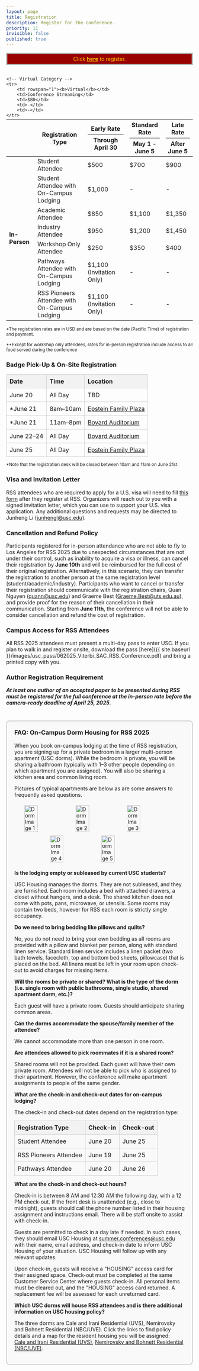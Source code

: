 ```yaml
---
layout: page
title: Registration
description: Register for the conference.
priority: 11
invisible: false
published: true
---
```


<div width="100%" style="border: solid #aaa 3px; background:#990000; padding: 5px; color: #FFCC00; text-align: center;">
 Click <b><a href="https://site.pheedloop.com/event/RSS2025/home" target="_blank" style="color: #FFCC00; text-decoration: underline;">here</a></b> to register.
</div>  



<div>&nbsp;</div>
<!--
The registration portal is hosted on PheedLoop at this link: **[site.pheedloop.com/event/RSS2023](https://site.pheedloop.com/event/RSS2023/home/)**-->
<table class="table" style="margin-top: -10px;">
<thead>
  <tr>
    <th></th>
    <th>Registration Type</th>
    <th>Early Rate<hr style="margin-top: 5px; margin-bottom: 5px;"/>Through April 30</th>
    <th>Standard Rate<hr style="margin-top: 5px; margin-bottom: 5px;"/>May 1 - June 5</th>
    <th>Late Rate<hr style="margin-top: 5px; margin-bottom: 5px;"/>After June 5</th>
  </tr>
</thead>

<tbody>
    <!-- In-Person Category -->
    <tr>
        <td rowspan="7"><b>In-Person</b></td>
        <td>Student Attendee</td>
        <td>$500</td>
        <td>$700</td>
        <td>$900</td>
    </tr>
    <tr>
        <td>Student Attendee with<br/>On-Campus Lodging</td>
        <td>$1,000</td>
        <td>-</td>
        <td>-</td>
    </tr>
    <tr>
        <td>Academic Attendee</td>
        <td>$850</td>
        <td>$1,100</td>
        <td>$1,350</td>
    </tr>
    <tr>
        <td>Industry Attendee</td>
        <td>$950</td>
        <td>$1,200</td>
        <td>$1,450</td>
    </tr>
    <tr>
        <td>Workshop Only Attendee</td>
        <td>$250</td>
        <td>$350</td>
        <td>$400</td>
    </tr>
    <tr>
        <td>Pathways Attendee with<br/>On-Campus Lodging</td>
        <td>$1,100 (Invitation Only)</td>
        <td>-</td>
        <td>-</td>
    </tr>
    <tr>
        <td>RSS Pioneers Attendee with<br/>On-Campus Lodging</td>
        <td>$1,100 (Invitation Only)</td>
        <td>-</td>
        <td>-</td>
    </tr>

    <!-- Virtual Category -->
    <tr>
        <td rowspan="1"><b>Virtual</b></td>
        <td>Conference Streaming</td>
        <td>$80</td>
        <td>-</td>
        <td>-</td>
    </tr>
</tbody>
</table>

<small>*The registration rates are in USD and are based on the date (Pacific Time) of registration and payment.</small>

<small>**Except for workshop only attendees, rates for in-person registration include access to all food served during the conference</small>

### Badge Pick-Up & On-Site Registration

<table style="width: 100%; max-width: 600px; border-collapse: collapse; margin: 10px 0;">
  <thead>
    <tr style="background-color: #f2f2f2;">
      <th style="text-align: left; padding: 8px; border: 1px solid #ccc;">Date</th>
      <th style="text-align: left; padding: 8px; border: 1px solid #ccc;">Time</th>
      <th style="text-align: left; padding: 8px; border: 1px solid #ccc;">Location</th>
    </tr>
  </thead>
  <tbody>
    <tr>
      <td style="padding: 8px; border: 1px solid #ccc;">June 20</td>
      <td style="padding: 8px; border: 1px solid #ccc;">All Day</td>
      <td style="padding: 8px; border: 1px solid #ccc;">TBD</td>
    </tr>
    <tr>
      <td style="padding: 8px; border: 1px solid #ccc;">*June 21</td>
      <td style="padding: 8px; border: 1px solid #ccc;">8am–10am</td>
      <td style="padding: 8px; border: 1px solid #ccc;"><a href="https://maps.app.goo.gl/p9KCXNDmjfQVQ1W96" target="_blank">Epstein Family Plaza</a></td>
    </tr>
    <tr>
      <td style="padding: 8px; border: 1px solid #ccc;">*June 21</td>
      <td style="padding: 8px; border: 1px solid #ccc;">11am–8pm</td>
      <td style="padding: 8px; border: 1px solid #ccc;"><a href="https://maps.app.goo.gl/UqxnUUnbp2FzdH5G7" target="_blank">Bovard Auditorium</a></td>
    </tr>
    <tr>
      <td style="padding: 8px; border: 1px solid #ccc;">June 22–24</td>
      <td style="padding: 8px; border: 1px solid #ccc;">All Day</td>
      <td style="padding: 8px; border: 1px solid #ccc;"><a href="https://maps.app.goo.gl/UqxnUUnbp2FzdH5G7" target="_blank">Bovard Auditorium</a></td>
    </tr>
    <tr>
      <td style="padding: 8px; border: 1px solid #ccc;">June 25</td>
      <td style="padding: 8px; border: 1px solid #ccc;">All Day</td>
      <td style="padding: 8px; border: 1px solid #ccc;"><a href="https://maps.app.goo.gl/p9KCXNDmjfQVQ1W96" target="_blank">Epstein Family Plaza</a></td>
    </tr>
  </tbody>
</table>

<small>*Note that the registration desk will be closed between 10am and 11am on June 21st.</small>


### Visa and Invitation Letter
<!-- 
Check [here](https://travel.state.gov/content/travel/en/us-visas.html) to see if you require a visa to enter the United States. If you need a visa, follow the instructions [here (link for this?)]().

RSS attendees who are required to apply for a visa will need to fill this [form (link for this?)]() after they register at RSS and have received an RSS registration number. Organizers will reach out to you with a signed invitation letter, which you can use to support your United States visa application. -->

<!-- RSS attendees who require a visa and have any questions should contact Junheng Li (<a href='mailto:junhengl@usc.edu'>junhengl@usc.edu</a>). More details will be available soon. -->

RSS attendees who are required to apply for a U.S. visa will need to fill [this form](https://docs.google.com/forms/d/1zjslWcSar9Z0ucuQir5jl9OdOQmA-G08GhWAXVC2RnQ/viewform) after they register at RSS. 
Organizers will reach out to you with a signed invitation letter, which you can use to support your U.S. visa application. Any additional questions and requests may be directed to Junheng Li (<a href='mailto:junhengl@usc.edu'>junhengl@usc.edu</a>).

### Cancellation and Refund Policy

Participants registered for in-person attendance who are not able to fly to Los Angeles for RSS 2025 due to unexpected circumstances that are not under their control, such as inability to acquire a visa or illness, can cancel their registration by **June 10th** and will be reimbursed for the full cost of their original registration. Alternatively, in this scenario, they can transfer the registration to another person at the same registration level (student/academic/industry). Participants who want to cancel or transfer their registration should communicate with the registration chairs, Quan Nguyen (<a href="mailto:quann@usc.edu">quann@usc.edu</a>) and Graeme Best (<a href="mailto:Graeme.Best@uts.edu.au">Graeme.Best@uts.edu.au</a>), and provide proof for the reason of their cancellation in their communication. Starting from **June 11th**, the conference will not be able to consider cancellation and refund the cost of registration.

### Campus Access for RSS Attendees

All RSS 2025 attendees must present a multi-day pass to enter USC. If you plan to walk in and register onsite, download the pass [here]({{ site.baseurl }}/images/usc_pass/062025_Viterbi_SAC_RSS_Conference.pdf) and bring a printed copy with you.

### Author Registration Requirement

***At least one author of an accepted paper to be presented during RSS must be registered for the full conference at the in-person rate before the camera-ready deadline of April 25, 2025.***

<div style="background: #f9f9f9; border: 2px solid #ccc; padding: 20px; border-radius: 8px; margin-top: 40px;">

<h3 style="margin-top: 0;">FAQ: On-Campus Dorm Housing for RSS 2025</h3>

<p>When you book on-campus lodging at the time of RSS registration, you are signing up for a private bedroom in a larger multi-person apartment (USC dorms). While the bedroom is private, you will be sharing a bathroom (typically with 1–3 other people depending on which apartment you are assigned). You will also be sharing a kitchen area and common living room.</p>

<p>Pictures of typical apartments are below as are some answers to frequently asked questions.</p>

<div style="display: flex; flex-wrap: wrap; justify-content: center; gap: 10px; margin: 20px auto; max-width: 900px;">
  <img src="{{ site.baseurl }}/images/usc_dorms/img1.jpg" alt="Dorm Image 1" style="width: 28%; height: auto;" class="img-responsive img-same-height" />
  <img src="{{ site.baseurl }}/images/usc_dorms/img2.jpg" alt="Dorm Image 2" style="width: 28%; height: auto;" class="img-responsive img-same-height" />
  <img src="{{ site.baseurl }}/images/usc_dorms/img3.jpg" alt="Dorm Image 3" style="width: 28%; height: auto;" class="img-responsive img-same-height" />
  <img src="{{ site.baseurl }}/images/usc_dorms/img4.jpg" alt="Dorm Image 4" style="width: 28%; height: auto;" class="img-responsive img-same-height" />
  <img src="{{ site.baseurl }}/images/usc_dorms/img5.jpg" alt="Dorm Image 5" style="width: 28%; height: auto;" class="img-responsive img-same-height" />
</div>

<p id="faq-lodging" style="margin-bottom: 0;" class="faq-question"><strong>Is the lodging empty or subleased by current USC students?</strong></p><p>
USC Housing manages the dorms. They are not subleased, and they are furnished. Each room includes a bed with attached drawers, a closet without hangers, and a desk. The shared kitchen does not come with pots, pans, microwave, or utensils.  Some rooms may contain two beds, however for RSS each room is strictly single occupancy.</p>

<p id="faq-bedding" style="margin-bottom: 0;" class="faq-question"><strong>Do we need to bring bedding like pillows and quilts?</strong></p><p>
No, you do not need to bring your own bedding as all rooms are provided with a pillow and blanket per person, along with standard linen service. Standard linen service includes a linen packet (two bath towels, facecloth, top and bottom bed sheets, pillowcase) that is placed on the bed. All linens must be left in your room upon check-out to avoid charges for missing items.</p>

<p id="faq-shared" style="margin-bottom: 0;" class="faq-question"><strong>Will the rooms be private or shared? What is the type of the dorm (i.e. single room with public bathrooms, single studio, shared apartment dorm, etc.)?</strong></p><p>
Each guest will have a private room. Guests should anticipate sharing common areas. </p>

<p id="faq-family" style="margin-bottom: 0;" class="faq-question"><strong>Can the dorms accommodate the spouse/family member of the attendee?</strong></p><p>
We cannot accommodate more than one person in one room.</p>

<p id="faq-roommates" style="margin-bottom: 0;" class="faq-question"><strong>Are attendees allowed to pick roommates if it is a shared room?</strong></p><p>
Shared rooms will not be provided. Each guest will have their own private room. Attendees will not be able to pick who is assigned to their apartment. However, the conference will make apartment assignments to people of the same gender.</p>

<p id="faq-dates" style="margin-bottom: 0;" class="faq-question"><strong>What are the check-in and check-out dates for on-campus lodging?</strong></p><p>
The check-in and check-out dates depend on the registration type:</p>


<table style="width: 100%; max-width: 500px; border-collapse: collapse; margin: 10px 0;">
  <thead>
    <tr style="background-color: #f2f2f2;">
      <th style="text-align: left; padding: 8px; border: 1px solid #ccc;">Registration Type</th>
      <th style="text-align: left; padding: 8px; border: 1px solid #ccc;">Check-in</th>
      <th style="text-align: left; padding: 8px; border: 1px solid #ccc;">Check-out</th>
    </tr>
  </thead>
  <tbody>
    <tr>
      <td style="padding: 8px; border: 1px solid #ccc;">Student Attendee</td>
      <td style="padding: 8px; border: 1px solid #ccc;">June 20</td>
      <td style="padding: 8px; border: 1px solid #ccc;">June 25</td>
    </tr>
    <tr>
      <td style="padding: 8px; border: 1px solid #ccc;">RSS Pioneers Attendee</td>
      <td style="padding: 8px; border: 1px solid #ccc;">June 19</td>
      <td style="padding: 8px; border: 1px solid #ccc;">June 25</td>
    </tr>
    <tr>
      <td style="padding: 8px; border: 1px solid #ccc;">Pathways Attendee</td>
      <td style="padding: 8px; border: 1px solid #ccc;">June 20</td>
      <td style="padding: 8px; border: 1px solid #ccc;">June 26</td>
    </tr>
  </tbody>
</table>

<p id="faq-check-in" style="margin-bottom: 0;" class="faq-question"><strong>What are the check-in and check-out hours?</strong></p>
<p>Check-in is between 8 AM and 12:30 AM the following day, with a 12 PM check-out. If the front desk is unattended (e.g., close to midnight), guests should call the phone number listed in their housing assignment and instructions email. There will be staff onsite to assist with check-in. </p>
<p>Guests are permitted to check in a day late if needed. In such cases, they should email USC Housing at <a href="mailto:summer.conferences@usc.edu">summer.conferences@usc.edu</a> with their name, email address, and check-in date to inform USC Housing of your situation. USC Housing will follow up with any relevant updates.</p>
<p>Upon check-in, guests will receive a "HOUSING" access card for their assigned space. Check-out must be completed at the same Customer Service Center where guests check-in. All personal items must be cleared out, and the "HOUSING" access card returned. A replacement fee will be assessed for each unreturned card.</p>

<p id="faq-dorms"  style="margin-bottom: 0;" class="faq-question"><strong>Which USC dorms will house RSS attendees and is there additional information on USC housing policy?</strong></p>
<p>The three dorms are Cale and Irani Residential (UVS), Nemirovsky and Bohnett Residential (NBC/UVE). Click the links to find policy details and a map for the resident housing you will be assigned:<br>
<a href="https://drive.google.com/file/d/1tcF_yK1Cs-zRxq1QLkYdBWSzds197bPV/view?usp=drive_link" target="_blank">Cale and Irani Residential (UVS)</a>,
<a href="https://drive.google.com/file/d/1m0eBvLCJVYSL5qKYNRU7PEa3c5D6THuZ/view?usp=drive_link" target="_blank">Nemirovsky and Bohnett Residential (NBC/UVE)</a>.
</p>

</div>

<!-- inject anchors in faq -->
<script>
  function applyAnchorHighlight(id) {
    document.querySelectorAll('.anchor-highlight').forEach(el =>
      el.classList.remove('anchor-highlight')
    );
    const el = document.getElementById(id);
    if (el) {
      el.classList.add('anchor-highlight');
    }
  }

  function highlightFromHash() {
    const hash = window.location.hash;
    if (hash) applyAnchorHighlight(hash.substring(1));
  }

  function highlightWithoutJump(event, id) {
    event.preventDefault();
    history.replaceState(null, '', '#' + id);
    applyAnchorHighlight(id);
  }

  document.addEventListener("DOMContentLoaded", () => {
    document.querySelectorAll('.faq-question').forEach(el => {
      const id = el.id;
      if (!id) return;

      const anchor = document.createElement('a');
      anchor.href = `#${id}`;
      anchor.textContent = '#';
      anchor.style.cssText = "margin-left: 0.25em; font-size: 0.9em; color: #bbb; text-decoration: none; visibility: hidden;";
      anchor.onclick = (e) => highlightWithoutJump(e, id);

      el.onmouseover = () => anchor.style.visibility = 'visible';
      el.onmouseout = () => anchor.style.visibility = 'hidden';

      el.appendChild(anchor);
    });

    highlightFromHash();
    window.addEventListener("hashchange", highlightFromHash);
  });
</script>
